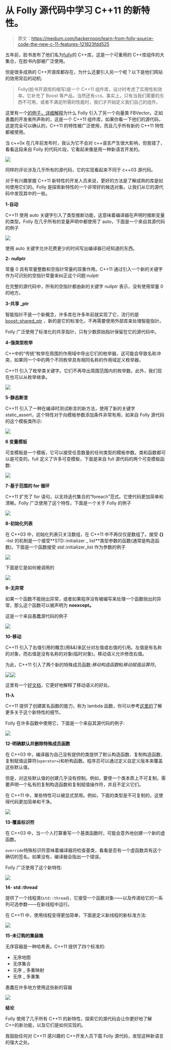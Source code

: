 # 从 Folly 源代码中学习 C++11 的新特性。

> 原文：<https://medium.com/hackernoon/learn-from-folly-source-code-the-new-c-11-features-121823fdd525>

五年前，脸书发布了他们名为[fully](https://github.com/facebook/folly)的 C++库，这是一个可重用的 C++库组件的大集合，在脸书内部被广泛使用。

但是很多成熟的 C++开源库都存在，为什么还要引入另一个呢？以下是他们网站的效用背后的动机:

> Folly(脸书开源库的缩写)是一个 C++11 组件库，设计时考虑了实用性和效率。它补充了 Boost 等产品，当然还有`std`。事实上，只有当我们需要的东西不可用，或者不满足所需的性能时，我们才开始定义我们自己的组件。

这里有一个[的例子，详细解释](https://github.com/facebook/folly/blob/master/folly/docs/FBVector.md)为什么 Folly 引入了另一个向量类 FBVector。正如愚蠢的开发者所声称的，这是一个 C++11 组件库，如果你看一下他们的源代码，这是完全可以确认的，C++11 的特性被广泛使用，而且几乎所有新的 C++11 特性都被使用。

当 c++0x 在几年前发布时，我认为它不会对 c++语言产生很大影响，但我错了，看看这段来自 Folly 的代码片段，它看起来像是用一种新语言开发的。

![](img/498f49ca6c3d7874fc34cd6bf29f1894.png)

同样的评论涉及几乎所有的源代码，它的实现看起来不同于 c++03 源代码。

对于有兴趣掌握 C++11 新特性的开发人员来说，更好的方法是了解成熟的库是如何使用它们的。Folly 是探索新特性的一个非常好的候选对象。让我们从它的源代码中发现其中的一些。

**1-自动**

C++11 使用 auto 关键字引入了类型推断功能，这意味着编译器在声明时推断变量的类型。Folly 在几乎所有的变量声明中都使用了 auto，下面是一个来自其源代码的例子

![](img/f8700c77fad634c9c326a3f8e9c62f41.png)

使用 auto 关键字允许花费更少的时间写出编译器已经知道的东西。

**2- nullptr**

常量 0 具有常量整数和空指针常量的双重作用。C++11 通过引入一个新的关键字作为可识别的空指针常量来纠正这个问题:nulptr

在完整的源代码中，所有的空指针都由新的关键字 nullptr 表示，没有使用常量 0 的地方。

**3-共享 _ptr**

智能指针不是一个新概念，许多库在许多年前就实现了它，流行的是 [boost::shared_ptr](http://www.boost.org/doc/libs/1_50_0/libs/smart_ptr/shared_ptr.htm) ，新的是它的标准化，不再需要使用外部库来处理智能指针。

Folly 广泛使用了标准化的共享指针，只有少数原始指针保留在它的源代码中。

**4-强类型枚举**

C++中的“传统”枚举在周围的作用域中导出它们的枚举器，这可能会导致名称冲突，如果同一个中的两个不同枚举具有相同名称的作用域定义枚举器，

C++11 引入了枚举类关键字。它们不再导出周围范围内的枚举数。此外，我们现在也可以从枚举继承。

![](img/e2b929fb59ad795d2375ed413afa755c.png)

**5-静态断言**

C++11 引入了一种在编译时测试断言的新方法，使用了新的关键字 static_assert，这个特性对于向模板参数添加条件非常有用，如来自 Folly 源代码的这个模板类所示:

![](img/faf4725fb7ebeaecf8e715df04172141.png)

**6 变量模板**

可变模板是一个模板，它可以接受任意数量的任何类型的模板参数。类和函数都可以是可变的。full 定义了许多可变模板，下面是来自 full 源代码的两个可变模板函数:

![](img/df385d770d2a3453b067ab9baf46a1cc.png)

**7-基于范围的 for 循环**

C++11 扩充了 for 语句，以支持迭代集合的“foreach”范式。它使代码更加简单和清晰。Folly 广泛使用了这个特性，下面是一个关于 Folly 的例子

![](img/1c7f274f8ebdb8efcb2da079a3520a0e.png)

**8-初始化列表**

在 C++03 中，初始化列表只关注数组，在 C++11 中不再仅仅是数组了。接受 **{}** -list 的机制是一个接受**STD::initializer _ list<T>**类型参数的函数(通常是构造函数)。下面是一个函数接受 std::initializer_list 作为参数的例子

![](img/ba0ce0119d291b84432cb38f3d59984e.png)

下面是它是如何被调用的

![](img/ab9550a58ae72f48e26c0aeee2429815.png)

**9-无异常**

如果一个函数不能抛出异常，或者如果程序没有被编写来处理一个函数抛出的异常，那么这个函数可以被声明为 **noexcept。**

这是一个来自愚蠢源代码的例子

![](img/121724562ecfb866fbb80fcf77ac6b0f.png)

**10-移动**

C++11 引入了右值引用的概念(用&&)来区分对左值或右值的引用。左值是有名称的对象，而右值是没有名称的对象(临时对象)。移动语义允许修改右值。

为此，C++11 引入了两个新的特殊成员函数:*移动构造函数*和*移动赋值运算符*。

![](img/6010da1189a5056080cd22d42b440ab4.png)![](img/1a42a882e04ced17af4bd381a5ff4c86.png)

这里有一个[好文档](http://www.stroustrup.com/move.pdf)，它更好地解释了移动语义的好处。

**11-λ**

C++11 提供了创建匿名函数的能力，称为 lambda 函数，你可以参考[这里的](http://www.stroustrup.com/C++11FAQ.html#lambda)了解更多关于这个新特性的细节。

Folly 在许多函数中使用它，下面是一个来自其源代码的例子:

![](img/e56929e627ed04798a28552bee52870a.png)

**12-明确默认并删除特殊成员函数**

在 C++03 中，编译器为自己没有提供的类提供了默认构造函数、复制构造函数、复制赋值运算符(`operator=`)和析构函数。程序员可以通过定义自定义版本来覆盖这些默认值。

但是，对这些默认值的创建几乎没有控制。例如，要使一个类本质上不可复制，需要声明一个私有的复制构造函数和复制赋值操作符，并且不定义它们。

在 C++11 中，某些特性可以被显式禁用。例如，下面的类型是不可复制的，这使得代码更加简单和干净。

![](img/4af48564c1c59eda16373dd51ca252b4.png)

**13-覆盖标识符**

在 C++03 中，当一个人打算重写一个基类函数时，可能会意外地创建一个新的虚函数。

`override`特殊标识符意味着编译器将检查基类，看看是否有一个虚函数具有这个确切的签名。如果没有，编译器会指出一个错误。

Folly 广泛使用了这个新特性:

![](img/e3fd625f09e336f0ee0e085fec9f81fc.png)

**14- std::thread**

提供了一个线程类(`std::thread`)，它接受一个函数对象——以及传递给它的一系列可选参数——在新线程中运行。

在 C++11 中，使用线程变得更加简单，下面是定义新线程的新标准方法:

![](img/3602161b434e1c85511efdb05769a487.png)

**15-未订购的集装箱**

无序容器是一种哈希表。C++11 提供了四个标准的:

*   无序地图
*   无序集合
*   无序 _ 多重映射
*   无序 _ 多重集

愚蠢在许多地方使用这些新的容器

![](img/24a92146e8a3ed5dcf58d74feeffa08d.png)

**结论**

Folly 使用了几乎所有 C++11 的新特性，探索它的源代码会让你更好地了解 C++的新功能，以及它们是如何实现的。

我鼓励任何对 C++11 感兴趣的 C++开发人员下载 Folly 源代码，发现这种新语言的强大之处。